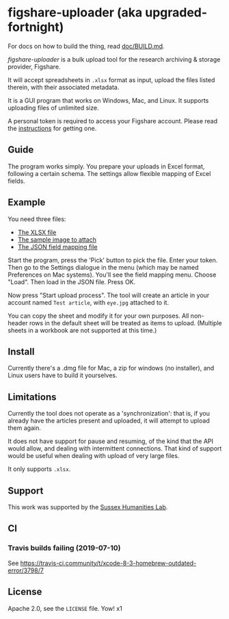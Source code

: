 # figshare-uploader (aka upgraded-fortnight)

For docs on how to build the thing, read [doc/BUILD.md](doc/BUILD.md).

_figshare-uploader_ is a bulk upload tool for the research archiving & storage
provider, Figshare.

It will accept spreadsheets in `.xlsx` format as input, upload the files listed
therein, with their associated metadata.

It is a GUI program that works on Windows, Mac, and Linux.  It supports uploading
files of unlimited size.

A personal token is required to access your Figshare account.  Please read the
[instructions](doc/creating_personal_token.md) for getting one.

## Guide

The program works simply.  You prepare your uploads in Excel format, following a
certain schema.  The settings allow flexible mapping of Excel fields.

## Example

You need three files:

* [The XLSX file](resources/basic_schema_for_non_institutional_account_upload.xlsx)
* [The sample image to attach](resources/eye.jpg)
* [The JSON field mapping file](resources/basic_schema_for_non_institutional_account_upload.json)

Start the program, press the 'Pick' button to pick the file.  Enter your
token.  Then go to the Settings dialogue in the menu (which may be named 
Preferences on Mac systems).  You'll see the field mapping menu.  Choose "Load".
Then load in the JSON file.  Press OK.

Now press "Start upload process".  The tool will create an article in your
account named `Test article`, with `eye.jpg` attached to it.

You can copy the sheet and modify it for your own purposes.  All non-header rows
in the default sheet will be treated as items to upload.  (Multiple sheets in
a workbook are not supported at this time.)

## Install

Currently there's a .dmg file for Mac, a zip for windows (no installer), and
Linux users have to build it yourselves.

## Limitations

Currently the tool does not operate as a 'synchronization': that is, if you
already have the articles present and uploaded, it will attempt to upload them
again.

It does not have support for pause and resuming, of the kind that the API would
allow, and dealing with intermittent connections.  That kind of support would
be useful when dealing with upload of very large files.

It only supports `.xlsx`.

## Support

This work was supported by the [Sussex Humanities Lab](http://www.sussex.ac.uk/shl).

## CI

### Travis builds failing (2019-07-10)

See https://travis-ci.community/t/xcode-8-3-homebrew-outdated-error/3798/7

## License

Apache 2.0, see the `LICENSE` file.
Yow! x1
